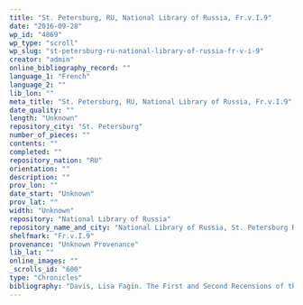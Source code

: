 ```yaml
---
title: "St. Petersburg, RU, National Library of Russia, Fr.v.I.9"
date: "2016-09-28"
wp_id: "4869"
wp_type: "scroll"
wp_slug: "st-petersburg-ru-national-library-of-russia-fr-v-i-9"
creator: "admin"
online_bibliography_record: ""
language_1: "French"
language_2: ""
lib_lon: ""
meta_title: "St. Petersburg, RU, National Library of Russia, Fr.v.I.9"
date_quality: ""
length: "Unknown"
repository_city: "St. Petersburg"
number_of_pieces: ""
contents: ""
completed: ""
repository_nation: "RU"
orientation: ""
description: ""
prov_lon: ""
date_start: "Unknown"
prov_lat: ""
width: "Unknown"
repository: "National Library of Russia"
repository_name_and_city: "National Library of Russia, St. Petersburg RU"
shelfmark: "Fr.v.I.9"
provenance: "Unknown Provenance"
lib_lat: ""
online_images: ""
_scrolls_id: "600"
type: "Chronicles"
bibliography: "Davis, Lisa Fagin. The First and Second Recensions of the Chronique Anonyme Universelle: Houghton MS Typ 41 and MS Fr 49. Cambridge, MA: Harvard University, 2009."
---
```



